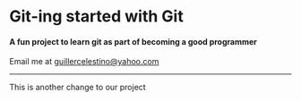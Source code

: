 # Git-ing started with Git


#### A fun project to learn git as part of becoming a good programmer

Email me at guillercelestino@yahoo.com

---

This is another change to our project
